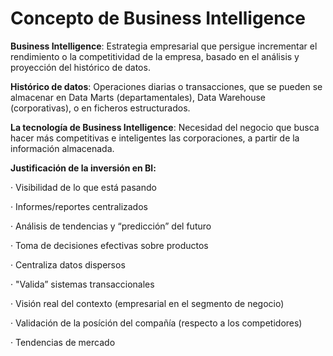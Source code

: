# Concepto de Business Intelligence

**Business Intelligence**: Estrategia empresarial que persigue incrementar el rendimiento o la competitividad de la empresa, basado en el análisis y proyección del histórico de datos.

**Histórico de datos**: Operaciones diarias o transacciones, que se pueden se almacenar en Data Marts (departamentales), Data Warehouse (corporativas), o en ficheros estructurados.

**La tecnología de Business Intelligence**: Necesidad del negocio que busca hacer más competitivas e inteligentes las corporaciones, a partir de la información almacenada.

**Justificación de la inversión en Bl:**

·        Visibilidad de lo que está pasando

·        Informes/reportes centralizados

·        Análisis de tendencias y “predicción” del futuro

·        Toma de decisiones efectivas sobre productos

·        Centraliza datos dispersos

·        "Valida” sistemas transaccionales

·        Visión real del contexto (empresarial en el segmento de negocio)

·        Validación de la posíción del compañía (respecto a los competidores)

·        Tendencias de mercado

